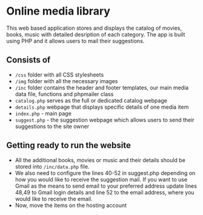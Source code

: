 # Online media library #
This web based application stores and displays the catalog of movies, books, music with detailed desription of each category. The app is built using PHP and it allows users to mail their suggestions. 

## Consists of ##
* `/css` folder with all CSS stylesheets
* `/img` folder with all the necessary images
* `/inc` folder contains the header and footer templates, our main media data file, functions and phpmailer class
* `catalog.php` serves as the full or dedicated catalog webpage
* `details.php` webpage that displays specific details of one media item
* `index.php` - main page
* `suggest.php` - the suggestion webpage which allows users to send their suggestions to the site owner

## Getting ready to run the website ##
* All the additional books, movies or music and their details should be stored into `/inc/data.php` file. 
* We also need to configure the lines 40-52 in suggest.php depending on how you would like to receive the suggestion mail. If you want to use Gmail as the means to send email to your preferred address update lines 48,49 to Gmail login details and line 52 to the email address, where you would like to receive the email.
* Now, move the items on the hosting account
